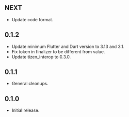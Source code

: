 ## NEXT

* Update code format.

## 0.1.2

* Update minimum Flutter and Dart version to 3.13 and 3.1.
* Fix token in finalizer to be different from value.
* Update tizen_interop to 0.3.0.

## 0.1.1

* General cleanups.

## 0.1.0

* Initial release.
